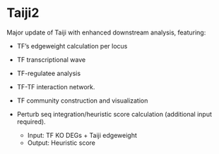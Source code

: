 # Taiji2
Major update of Taiji with enhanced downstream analysis, featuring:

- TF’s edgeweight calculation per locus

- TF transcriptional wave

- TF-regulatee analysis
 
- TF-TF interaction network. 

- TF community construction and visualization
 
- Perturb seq integration/heuristic score calculation (additional input required).
  - Input: TF KO DEGs + Taiji edgeweight
  - Output: Heuristic score


